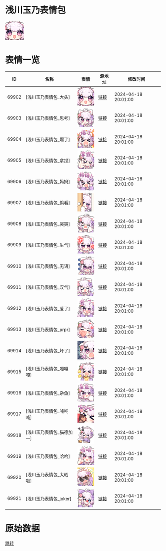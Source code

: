 # 浅川玉乃表情包

<img src="./cover.png" height="60" alt="cover" />

# 表情一览

|ID|名称|表情|源地址|修改时间|
|----|----|----|----|----|
|69902|[浅川玉乃表情包_大头]|<img src="./pic/069902_%5B浅川玉乃表情包_大头%5D.png" height="60" alt="大头"/>|[链接](https://i0.hdslb.com/bfs/garb/aeb79e7933f76307545a094c03871928fabeaa03.png)|2024-04-18 20:01:00|
|69903|[浅川玉乃表情包_思考]|<img src="./pic/069903_%5B浅川玉乃表情包_思考%5D.png" height="60" alt="思考"/>|[链接](https://i0.hdslb.com/bfs/garb/128f56340bc39e1d1060c3c03b3ce0dea64e1de2.png)|2024-04-18 20:01:00|
|69904|[浅川玉乃表情包_爆了]|<img src="./pic/069904_%5B浅川玉乃表情包_爆了%5D.png" height="60" alt="爆了"/>|[链接](https://i0.hdslb.com/bfs/garb/b233c1c607a8a17fc18061f4178e232cd18efd14.png)|2024-04-18 20:01:00|
|69905|[浅川玉乃表情包_拿捏]|<img src="./pic/069905_%5B浅川玉乃表情包_拿捏%5D.png" height="60" alt="拿捏"/>|[链接](https://i0.hdslb.com/bfs/garb/5386a318b6316cd712cde5f89c76f02af6f1d492.png)|2024-04-18 20:01:00|
|69906|[浅川玉乃表情包_妈妈]|<img src="./pic/069906_%5B浅川玉乃表情包_妈妈%5D.png" height="60" alt="妈妈"/>|[链接](https://i0.hdslb.com/bfs/garb/ec69e31bb3f053242e8a2f0b15c4b60611a14ecf.png)|2024-04-18 20:01:00|
|69907|[浅川玉乃表情包_偷看]|<img src="./pic/069907_%5B浅川玉乃表情包_偷看%5D.png" height="60" alt="偷看"/>|[链接](https://i0.hdslb.com/bfs/garb/3a3ffba8f3f33232135e4c7fa0915d587190026f.png)|2024-04-18 20:01:00|
|69908|[浅川玉乃表情包_哭哭]|<img src="./pic/069908_%5B浅川玉乃表情包_哭哭%5D.png" height="60" alt="哭哭"/>|[链接](https://i0.hdslb.com/bfs/garb/abf416cb46a049ec787c86bdaa881416060919b9.png)|2024-04-18 20:01:00|
|69909|[浅川玉乃表情包_生气]|<img src="./pic/069909_%5B浅川玉乃表情包_生气%5D.png" height="60" alt="生气"/>|[链接](https://i0.hdslb.com/bfs/garb/ccc7499fbcfa61ed456162a9105c9aaa32d10b81.png)|2024-04-18 20:01:00|
|69910|[浅川玉乃表情包_无语]|<img src="./pic/069910_%5B浅川玉乃表情包_无语%5D.png" height="60" alt="无语"/>|[链接](https://i0.hdslb.com/bfs/garb/ddfb9a2a4ea65b81d40bca00da879f63f170306c.png)|2024-04-18 20:01:00|
|69911|[浅川玉乃表情包_叹气]|<img src="./pic/069911_%5B浅川玉乃表情包_叹气%5D.png" height="60" alt="叹气"/>|[链接](https://i0.hdslb.com/bfs/garb/a61bfb41b2df75b54a928b83481c4f1c1ab3a504.png)|2024-04-18 20:01:00|
|69912|[浅川玉乃表情包_爱了]|<img src="./pic/069912_%5B浅川玉乃表情包_爱了%5D.png" height="60" alt="爱了"/>|[链接](https://i0.hdslb.com/bfs/garb/bd2b95c6bee2a8c7604c22349ca2d783e58f54a6.png)|2024-04-18 20:01:00|
|69913|[浅川玉乃表情包_prpr]|<img src="./pic/069913_%5B浅川玉乃表情包_prpr%5D.png" height="60" alt="prpr"/>|[链接](https://i0.hdslb.com/bfs/garb/fd5900549a35211d62521f6b4e25e494f01ab0b9.png)|2024-04-18 20:01:00|
|69914|[浅川玉乃表情包_坏了]|<img src="./pic/069914_%5B浅川玉乃表情包_坏了%5D.png" height="60" alt="坏了"/>|[链接](https://i0.hdslb.com/bfs/garb/14272dba06247d7daa2ba64ad28c037807350e74.png)|2024-04-18 20:01:00|
|69915|[浅川玉乃表情包_嘎嘎嘎]|<img src="./pic/069915_%5B浅川玉乃表情包_嘎嘎嘎%5D.png" height="60" alt="嘎嘎嘎"/>|[链接](https://i0.hdslb.com/bfs/garb/1e172597470b4ce84a5f1537c1fff0abeaa30cc1.png)|2024-04-18 20:01:00|
|69916|[浅川玉乃表情包_杂鱼]|<img src="./pic/069916_%5B浅川玉乃表情包_杂鱼%5D.png" height="60" alt="杂鱼"/>|[链接](https://i0.hdslb.com/bfs/garb/111e46839f75425fad5a858d077edee04d0f9adf.png)|2024-04-18 20:01:00|
|69917|[浅川玉乃表情包_吨吨吨]|<img src="./pic/069917_%5B浅川玉乃表情包_吨吨吨%5D.png" height="60" alt="吨吨吨"/>|[链接](https://i0.hdslb.com/bfs/garb/15604ef7d094c39e684ae5f3959b04a1c9c7d254.png)|2024-04-18 20:01:00|
|69918|[浅川玉乃表情包_猫德加一]|<img src="./pic/069918_%5B浅川玉乃表情包_猫德加一%5D.png" height="60" alt="猫德加一"/>|[链接](https://i0.hdslb.com/bfs/garb/21f913ce9a8ca5fe5f33617f97a03c17f1c87f4f.png)|2024-04-18 20:01:00|
|69919|[浅川玉乃表情包_哈哈]|<img src="./pic/069919_%5B浅川玉乃表情包_哈哈%5D.png" height="60" alt="哈哈"/>|[链接](https://i0.hdslb.com/bfs/garb/9af5cb6233b8d689d2e5c30c3d9be27f201311c0.png)|2024-04-18 20:01:00|
|69920|[浅川玉乃表情包_太晒啦]|<img src="./pic/069920_%5B浅川玉乃表情包_太晒啦%5D.png" height="60" alt="太晒啦"/>|[链接](https://i0.hdslb.com/bfs/garb/3e28a22bee8ff68ea730bd7fc2ea795f91e509c8.png)|2024-04-18 20:01:00|
|69921|[浅川玉乃表情包_joker]|<img src="./pic/069921_%5B浅川玉乃表情包_joker%5D.png" height="60" alt="joker"/>|[链接](https://i0.hdslb.com/bfs/garb/39eac2c042871e99aa70c2a644610ce5f654edec.png)|2024-04-18 20:01:00|

# 原始数据

[跳转](./raw.json)

